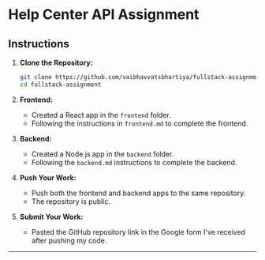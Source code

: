 # Help Center API Assignment

## Instructions

1. **Clone the Repository:**
   ```bash
   git clone https://github.com/vaibhavvatsbhartiya/fullstack-assignment.git
   cd fullstack-assignment
   ```

2. **Frontend:**
   - Created a React app in the `frontend` folder.
   - Following the instructions in `frontend.md` to complete the frontend.

3. **Backend:**
   - Created a Node.js app in the `backend` folder.
   - Following the `backend.md` instructions to complete the backend.

4. **Push Your Work:**
   - Push both the frontend and backend apps to the same repository.
   - The repository is public.

5. **Submit Your Work:**
   - Pasted the GitHub repository link in the Google form I've received after pushing my code.

---
